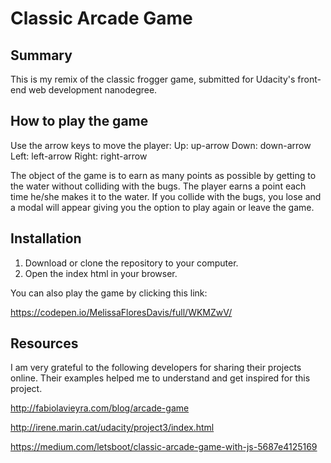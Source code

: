 # Classic Arcade Game
## Summary
This is my remix of the classic frogger game, submitted for Udacity's front-end web development nanodegree. 

## How to play the game
Use the arrow keys to move the player:
Up: up-arrow
Down: down-arrow
Left: left-arrow 
Right: right-arrow

The object of the game is to earn as many points as possible by getting to the water without colliding with the bugs. The player earns a point each time he/she makes it to the water. If you collide with the bugs, you lose and a modal will appear giving you the option to play again or leave the game.

## Installation
1. Download or clone the repository to your computer.
2. Open the index html in your browser.

You can also play the game by clicking this link:

https://codepen.io/MelissaFloresDavis/full/WKMZwV/

## Resources
I am very grateful to the following developers for sharing their projects online. Their examples helped me to understand and get inspired for this project.

http://fabiolavieyra.com/blog/arcade-game

http://irene.marin.cat/udacity/project3/index.html

https://medium.com/letsboot/classic-arcade-game-with-js-5687e4125169


